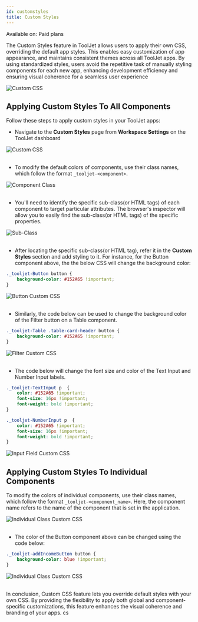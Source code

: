 ```yaml
---
id: customstyles
title: Custom Styles
---
```


<div className='badge badge--primary heading-badge'>Available on: Paid plans</div>

The Custom Styles feature in ToolJet allows users to apply their own CSS, overriding the default app styles. This enables easy customization of app appearance, and maintains consistent themes across all ToolJet apps. By using standardized styles, users avoid the repetitive task of manually styling components for each new app, enhancing development efficiency and ensuring visual coherence for a seamless user experience

<div style={{textAlign: 'center'}}>
    <img className="screenshot-full" src="/img/v2-beta/app-builder/customcss/customcss-v2.gif" alt="Custom CSS" /> 
</div>

## Applying Custom Styles To All Components

Follow these steps to apply custom styles in your ToolJet apps:

- Navigate to the **Custom Styles** page from **Workspace Settings** on the ToolJet dashboard

<div style={{textAlign: 'center'}}>
    <img className="screenshot-full" src="/img/v2-beta/app-builder/customcss/custom-styles.png" alt="Custom CSS" />
</div>
<br/>

- To modify the default colors of components, use their class names, which follow the format `_tooljet-<component>`. 

<div style={{textAlign: 'center'}}>
    <img className="screenshot-full" src="/img/v2-beta/app-builder/customcss/component-class.png" alt="Component Class" />
</div>
<br/>

- You'll need to identify the specific sub-class(or HTML tags) of each component to target particular attributes. The browser's inspector will allow you to easily find the sub-class(or HTML tags) of the specific 
properties. 

<div style={{textAlign: 'center'}}>
    <img className="screenshot-full" src="/img/v2-beta/app-builder/customcss/button-class-subclass.png" alt="Sub-Class" />
</div>
<br/>

- After locating the specific sub-class(or HTML tag), refer it in the **Custom Styles** section and add styling to it. For instance, for the Button component above, the the below CSS will change the background color:

```css
._tooljet-Button button {
    background-color: #152A65 !important;
}
```

<div style={{textAlign: 'center'}}>
    <img className="screenshot-full" src="/img/v2-beta/app-builder/customcss/button-component-customcss.png" alt="Button Custom CSS" />
</div>
<br/>

- Similarly, the code below can be used to change the background color of the Filter button on a Table component.

```css
._tooljet-Table .table-card-header button {
    background-color: #152A65 !important;
}
```

<div style={{textAlign: 'center'}}>
    <img className="screenshot-full" src="/img/v2-beta/app-builder/customcss/filter-button-customcss.png" alt="Filter Custom CSS" />
</div>
<br/>

- The code below will change the font size and color of the Text Input and Number Input labels.

```css
._tooljet-TextInput p  {
	color: #152A65 !important;
    font-size: 16px !important;
    font-weight: bold !important;
}

._tooljet-NumberInput p  {
	color: #152A65 !important;
    font-size: 16px !important;
    font-weight: bold !important;
}
```
<div style={{textAlign: 'center'}}>
    <img className="screenshot-full" src="/img/v2-beta/app-builder/customcss/input-fields-customcss.png" alt="Input Field Custom CSS" />
</div>


## Applying Custom Styles To Individual Components

To modify the colors of individual components, use their class names, which follow the format `_tooljet-<component_name>`. Here, the component name refers to the name of the component that is set in the application.

<div style={{textAlign: 'center'}}>
    <img className="screenshot-full" src="/img/v2-beta/app-builder/customcss/individual-class.png" alt="Individual Class Custom CSS" />
</div>
<br/>

- The color of the Button component above can be changed using the code below:

```css
._tooljet-addIncomeButton button {
    background-color: blue !important;
}
```
<div style={{textAlign: 'center'}}>
    <img className="screenshot-full" src="/img/v2-beta/app-builder/customcss/individual-customcss.png" alt="Individual Class Custom CSS" />
</div>
<br/>

In conclusion, Custom CSS feature lets you override default styles with your own CSS. By providing the flexibility to apply both global and component-specific customizations, this feature enhances the visual coherence and branding of your apps. cs